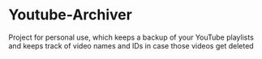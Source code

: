 # Youtube-Archiver
Project for personal use, which keeps a backup of your YouTube playlists and keeps track of video names and IDs in case those videos get deleted
